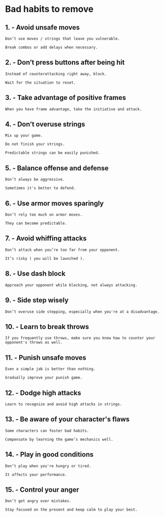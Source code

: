 # Bad habits to remove

## 1. - Avoid unsafe moves

    Don’t use moves / strings that leave you vulnerable.

    Break combos or add delays when necessary.

## 2. - Don’t press buttons after being hit

    Instead of counterattacking right away, block.

    Wait for the situation to reset.

## 3. - Take advantage of positive frames

    When you have frame advantage, take the initiative and attack.

## 4. - Don’t overuse strings

    Mix up your game.

    Do not finish your strings.

    Predictable strings can be easily punished.

## 5. - Balance offense and defense

    Don’t always be aggressive.

    Sometimes it's better to defend.

## 6. - Use armor moves sparingly

    Don’t rely too much on armor moves.

    They can become predictable.

## 7. - Avoid whiffing attacks

    Don’t attack when you’re too far from your opponent.

    It’s risky ( you will be launched ).

## 8. - Use dash block

    Approach your opponent while blocking, not always attacking.

## 9. - Side step wisely

    Don’t overuse side stepping, especially when you're at a disadvantage.

## 10. - Learn to break throws

    If you frequently use throws, make sure you know how to counter your opponent's throws as well.

## 11. - Punish unsafe moves

    Even a simple jab is better than nothing.

    Gradually improve your punish game.

## 12. - Dodge high attacks

    Learn to recognize and avoid high attacks in strings.

## 13. - Be aware of your character's flaws

    Some characters can foster bad habits.

    Compensate by learning the game’s mechanics well.

## 14. - Play in good conditions

    Don’t play when you're hungry or tired.

    It affects your performance.

## 15. - Control your anger

    Don’t get angry over mistakes.

    Stay focused on the present and keep calm to play your best.
